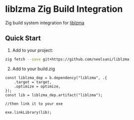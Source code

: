 # liblzma Zig Build Integration

Zig build system integration for [liblzma](https://github.com/tukaani-project/xz) 

## Quick Start

1. Add to your project:
```bash
zig fetch --save git+https://github.com/neelsani/liblzma
```
2. Add to your build.zig

```zig
const liblzma_dep = b.dependency("liblzma", .{
    .target = target,
    .optimize = optimize,
});
const lib = liblzma_dep.artifact("liblzma");

//then link it to your exe

exe.linkLibrary(lib);
```